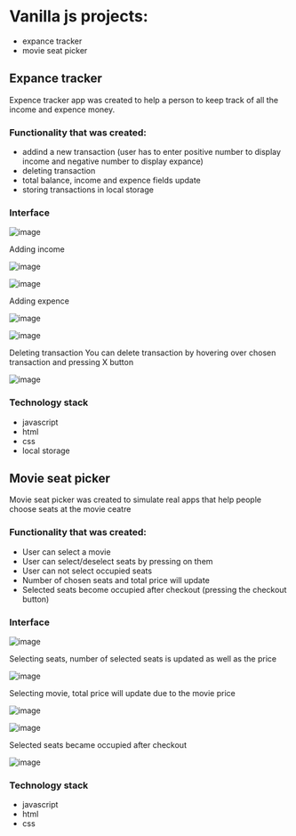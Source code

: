 # Vanilla js projects:
* expance tracker
* movie seat picker

## Expance tracker
Expence tracker app was created to help a person to keep track of all the income and expence money.

### Functionality that was created:
* addind a new transaction (user has to enter positive number to display income and negative number to display expance)
* deleting transaction
* total balance, income and expence fields update
* storing transactions in local storage

### Interface
![image](https://user-images.githubusercontent.com/74618788/134355070-33853b60-949e-435c-b1a2-3f8f953a3d81.png)

Adding income

![image](https://user-images.githubusercontent.com/74618788/134355677-d9984802-c142-4662-9b08-183e9455a03a.png)

![image](https://user-images.githubusercontent.com/74618788/134355756-73279aa2-ae52-4290-a3c6-38a95e95a11f.png)

Adding expence

![image](https://user-images.githubusercontent.com/74618788/134355982-91dcec98-a022-40cf-85d1-d405bce92084.png)

![image](https://user-images.githubusercontent.com/74618788/134356046-3e01e91b-7769-4e18-9ae2-c15aa35a7964.png)

Deleting transaction
You can delete transaction by hovering over chosen transaction and pressing X button

![image](https://user-images.githubusercontent.com/74618788/134356928-eb0093a2-4ade-4aa5-8483-b238c94a4e33.png)

### Technology stack 
* javascript
* html
* css
* local storage


## Movie seat picker
Movie seat picker was created to simulate real apps that help people choose seats at the movie ceatre

### Functionality that was created:
* User can select a movie
* User can select/deselect seats by pressing on them
* User can not select occupied seats
* Number of chosen seats and total price will update
* Selected seats become occupied after checkout (pressing the checkout button)

### Interface

![image](https://user-images.githubusercontent.com/74618788/134358028-5e8dc317-1c22-4386-8dfc-709b615ef9c3.png)

Selecting seats, number of selected seats is updated as well as the price

![image](https://user-images.githubusercontent.com/74618788/134358147-9d6117e6-041f-4ae0-be32-0e0f415c7a44.png)

Selecting movie, total price will update due to the movie price

![image](https://user-images.githubusercontent.com/74618788/134358516-234b9b8a-8672-4fba-99c5-a91134c51ad2.png)

![image](https://user-images.githubusercontent.com/74618788/134358612-12596b82-58c0-44df-b1c6-9281434091af.png)

Selected seats became occupied after checkout

![image](https://user-images.githubusercontent.com/74618788/134358784-b0c8d740-bbd2-41d6-8aa5-ce6f9e56e632.png)

### Technology stack 
* javascript
* html
* css



